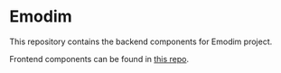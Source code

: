 # Emodim

This repository contains the backend components for Emodim project.

Frontend components can be found in [this repo](https://github.com/JokkeT/emodim-front).
